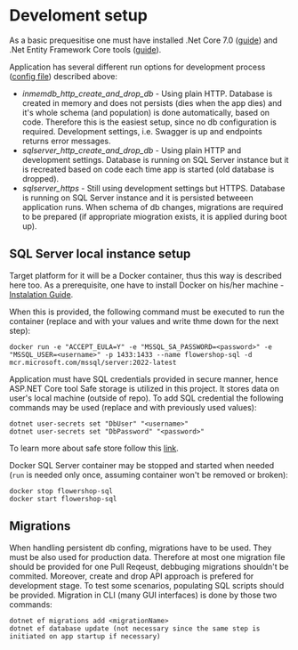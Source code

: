 # Develoment setup

As a basic prequesitise one must have installed .Net Core 7.0 ([guide](https://learn.microsoft.com/en-us/dotnet/core/install/windows?tabs=net70)) and .Net Entity Framework Core tools ([guide](https://learn.microsoft.com/en-us/ef/core/cli/dotnet)).

Application has several different run options for development process ([config file](SoftwareEngineering2/Properties/launchSettings.json)) described above:
- *inmemdb_http_create_and_drop_db* - Using plain HTTP. Database is created in memory and does not persists (dies when the app dies) and it's whole schema (and population) is done automatically, based on code. Therefore this is the easiest setup, since no db configuration is required. Development settings, i.e. Swagger is up and endpoints returns error messages.
- *sqlserver_http_create_and_drop_db* - Using plain HTTP and development settings. Database is running on SQL Server instance but it is recreated based on code each time app is started (old database is dropped).
- *sqlserver_https* - Still using development settings but HTTPS. Database is running on SQL Server instance and it is persisted betweeen application runs. When schema of db changes, migrations are required to be prepared (if appropriate miogration exists, it is applied during boot up).

## SQL Server local instance setup

Target platform for it will be a Docker container, thus this way is described here too. As a prerequisite, one have to install Docker on his/her machine - [Instalation Guide](https://docs.docker.com/get-docker/).

When this is provided, the following command must be executed to run the container (replace <password> and <username> with your values and write thme down for the next step):
```
docker run -e "ACCEPT_EULA=Y" -e "MSSQL_SA_PASSWORD=<password>" -e "MSSQL_USER=<username>" -p 1433:1433 --name flowershop-sql -d mcr.microsoft.com/mssql/server:2022-latest
```

Application must have SQL credentials provided in secure manner, hence ASP.NET Core tool Safe storage is utilized in this project. It stores data on user's local machine (outside of repo). To add SQL credential the following commands may be used (replace <password> and <username> with previously used values):
```
dotnet user-secrets set "DbUser" "<username>"
dotnet user-secrets set "DbPassword" "<password>"
```
To learn more about safe store follow this [link](https://learn.microsoft.com/en-us/aspnet/core/security/app-secrets?view=aspnetcore-7.0).

Docker SQL Server container may be stopped and started when needed (`run` is needed only once, assuming container won't be removed or broken):
```
docker stop flowershop-sql
docker start flowershop-sql
```

## Migrations

When handling persistent db confing, migrations have to be used. They must be also used for production data. Therefore at most one migration file should be provided for one Pull Reqeust, debbuging migrations shouldn't be commited. Moreover, create and drop API approach is prefered for development stage. To test some scenarios, populating SQL scripts should be provided.
Migration in CLI (many GUI interfaces) is done by those two commands:
```
dotnet ef migrations add <migrationName>
dotnet ef database update (not necessary since the same step is initiated on app startup if necessary)
```
